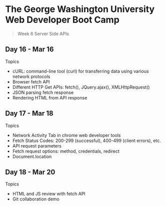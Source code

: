 # **The George Washington University Web Developer Boot Camp**
> Week 6 Server Side APIs

## **Day 16 - Mar 16**
Topics
- cURL: command-line tool (curl) for transferring data using various network protocols
- Browser fetch API
- Different HTTP Get APIs: fetch(), JQuery.ajax(), XMLHttpRequest()
- JSON parsing fetch response
- Rendering HTML from API response

## **Day 17 - Mar 18**
Topics
- Network Activity Tab in chrome web developer tools
- Fetch Status Codes: 200-299 (successful), 400-499 (client errors), etc.
- API request parameters
- Fetch request options: method, credentials, redirect
- Document.location

## **Day 18 - Mar 20**
Topics
- HTML and JS review with fetch API
- Git collaboration demo